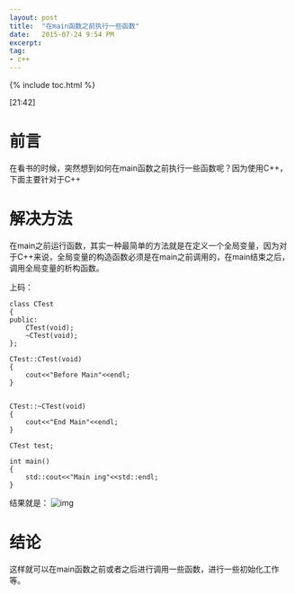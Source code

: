 ```yaml
---
layout: post
title:  "在main函数之前执行一些函数"
date:   2015-07-24 9:54 PM
excerpt:
tag:
- c++
---
```


{% include toc.html %}

[21:42]

# 前言

在看书的时候，突然想到如何在main函数之前执行一些函数呢？因为使用C++，下面主要针对于C++

# 解决方法

在main之前运行函数，其实一种最简单的方法就是在定义一个全局变量，因为对于C++来说，全局变量的构造函数必须是在main之前调用的，在main结束之后，调用全局变量的析构函数。

上码：

```
class CTest
{
public:
	CTest(void);
	~CTest(void);
};

CTest::CTest(void)
{
	cout<<"Before Main"<<endl;
}


CTest::~CTest(void)
{
	cout<<"End Main"<<endl;
}

CTest test;

int main()
{
	std::cout<<"Main ing"<<std::endl;
}
```
结果就是：
![img](http://img.blog.csdn.net/20150709214015458)

# 结论

这样就可以在main函数之前或者之后进行调用一些函数，进行一些初始化工作等。
